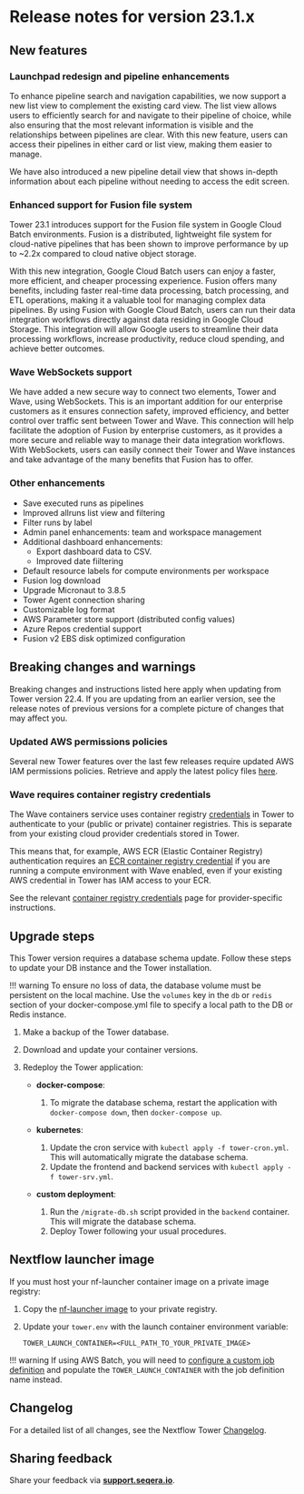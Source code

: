 # Release notes for version 23.1.x

## New features

### Launchpad redesign and pipeline enhancements 

To enhance pipeline search and navigation capabilities, we now support  a new list view to complement the existing card view. The list view allows users to efficiently search for and navigate to their pipeline of choice, while also ensuring that the most relevant information is visible and the relationships between pipelines are clear. With this new feature, users can access their pipelines in either card or list view, making them easier to manage.

We have also  introduced a new pipeline detail view that shows in-depth information about each pipeline without needing to access the edit screen.

### Enhanced support for Fusion file system

Tower 23.1 introduces support for the Fusion file system in Google Cloud Batch environments. Fusion is a distributed, lightweight file system for cloud-native pipelines that has been shown to improve performance by up to ~2.2x compared to cloud native object storage. 

With this new integration, Google Cloud Batch users can enjoy a faster, more efficient, and cheaper processing experience. Fusion offers many benefits, including faster real-time data processing, batch processing, and ETL operations, making it a valuable tool for managing complex data pipelines. By using Fusion with Google Cloud Batch, users can run their data integration workflows directly against data residing in Google Cloud Storage. This integration will allow Google users to streamline their data processing workflows, increase productivity, reduce cloud spending, and achieve better outcomes.

### Wave WebSockets support

We have added a new secure way to connect two elements, Tower and Wave, using WebSockets. This is an important addition for our enterprise customers as it ensures connection safety, improved efficiency, and better control over traffic sent between Tower and Wave. This connection will help facilitate the adoption of Fusion by enterprise customers, as it provides a more secure and reliable way to manage their data integration workflows. With WebSockets, users can easily connect their Tower and Wave instances and take advantage of the many benefits that Fusion has to offer.

### Other enhancements

- Save executed runs as pipelines
- Improved allruns list view and filtering
- Filter runs by label
- Admin panel enhancements: team and workspace management
- Additional dashboard enhancements:
    - Export dashboard data to CSV.
    - Improved date fiiltering
- Default resource labels for compute environments per workspace
- Fusion log download
- Upgrade Micronaut to 3.8.5
- Tower Agent connection sharing
- Customizable log format
- AWS Parameter store support (distributed config values)
- Azure Repos credential support
- Fusion v2 EBS disk optimized configuration

## Breaking changes and warnings

Breaking changes and instructions listed here apply when updating from Tower version 22.4. If you are updating from an earlier version, see the release notes of previous versions for a complete picture of changes that may affect you. 

### Updated AWS permissions policies

Several new Tower features over the last few releases require updated AWS IAM permissions policies. Retrieve and apply the latest policy files [here](https://github.com/seqeralabs/nf-tower-aws).

### Wave requires container registry credentials

The Wave containers service uses container registry [credentials](https://help.tower.nf/latest/credentials/overview/) in Tower to authenticate to your (public or private) container registries. This is separate from your existing cloud provider credentials stored in Tower. 

This means that, for example, AWS ECR (Elastic Container Registry) authentication requires an [ECR container registry credential](https://help.tower.nf/latest/credentials/aws_registry_credentials/) if you are running a compute environment with Wave enabled, even if your existing AWS credential in Tower has IAM access to your ECR. 

See the relevant [container registry credentials](https://help.tower.nf/latest/credentials/overview/) page for provider-specific instructions. 

## Upgrade steps

This Tower version requires a database schema update. Follow these steps to update your DB instance and the Tower installation.

!!! warning
    To ensure no loss of data, the database volume must be persistent on the local machine. Use the `volumes` key in the `db` or `redis` section of your docker-compose.yml file to specify a local path to the DB or Redis instance.

1. Make a backup of the Tower database.

2. Download and update your container versions.

3. Redeploy the Tower application:

    - **docker-compose**:

        1. To migrate the database schema, restart the application with `docker-compose down`, then `docker-compose up`.

    - **kubernetes**:

        1. Update the cron service with `kubectl apply -f tower-cron.yml`. This will automatically migrate the database schema.
        2. Update the frontend and backend services with `kubectl apply -f tower-srv.yml`.

    - **custom deployment**:
        1. Run the `/migrate-db.sh` script provided in the `backend` container. This will migrate the database schema.
        2. Deploy Tower following your usual procedures.

## Nextflow launcher image

If you must host your nf-launcher container image on a private image registry:

1. Copy the [nf-launcher image](https://quay.io/seqeralabs/nf-launcher:j17-23.04.1) to your private registry.

2. Update your `tower.env` with the launch container environment variable:

    `TOWER_LAUNCH_CONTAINER=<FULL_PATH_TO_YOUR_PRIVATE_IMAGE>`

!!! warning
    If using AWS Batch, you will need to [configure a custom job definition](../advanced-topics/custom-launch-container.md) and populate the `TOWER_LAUNCH_CONTAINER` with the job definition name instead.

## Changelog

For a detailed list of all changes, see the Nextflow Tower [Changelog](./changelog.md).

## Sharing feedback

Share your feedback via [**support.seqera.io**](https://support.seqera.io).